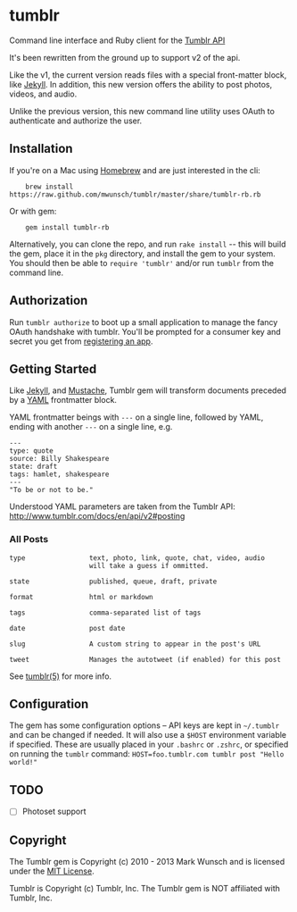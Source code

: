 # tumblr

Command line interface and Ruby client for the [Tumblr API](http://www.tumblr.com/docs/en/api/v2)

It's been rewritten from the ground up to support v2 of the api.

Like the v1, the current version reads files with a special front-matter block, like [Jekyll](http://tom.preston-werner.com/jekyll/). In addition, this new version offers the ability to post photos, videos, and audio.

Unlike the previous version, this new command line utility uses OAuth to authenticate and authorize the user.

## Installation

If you're on a Mac using [Homebrew](http://mxcl.github.com/homebrew/) and are just interested in the cli:

		brew install https://raw.github.com/mwunsch/tumblr/master/share/tumblr-rb.rb

Or with gem:

		gem install tumblr-rb

Alternatively, you can clone the repo, and run `rake install` -- this will build the gem, place it in the `pkg` directory, and install the gem to your system. You should then be able to `require 'tumblr'` and/or run `tumblr` from the command line.

## Authorization

Run `tumblr authorize` to boot up a small application to manage the fancy OAuth handshake with tumblr. You'll be prompted for a consumer key and secret you get from [registering an app](http://www.tumblr.com/oauth/apps).

## Getting Started

Like [Jekyll](http://tom.preston-werner.com/jekyll/), and [Mustache](http://defunkt.github.com/mustache/), Tumblr gem will transform documents preceded by a [YAML](http://www.yaml.org/) frontmatter block.

YAML frontmatter beings with `---` on a single line, followed by YAML, ending with another `---` on a single line, e.g.

	---
	type: quote
	source: Billy Shakespeare
	state: draft
	tags: hamlet, shakespeare
	---
	"To be or not to be."

Understood YAML parameters are taken from the Tumblr API: http://www.tumblr.com/docs/en/api/v2#posting

### All Posts

	type				text, photo, link, quote, chat, video, audio
						will take a guess if ommitted.

	state				published, queue, draft, private

	format				html or markdown

	tags				comma-separated list of tags

	date    			post date

	slug				A custom string to appear in the post's URL

	tweet				Manages the autotweet (if enabled) for this post

See [tumblr(5)](http://mwunsch.github.com/tumblr/tumblr.5.html) for more info.

## Configuration

The gem has some configuration options – API keys are kept in `~/.tumblr` and can be changed if needed. It will also use a `$HOST` environment variable if specified. These are usually placed in your `.bashrc` or `.zshrc`, or specified on running the `tumblr` command: `HOST=foo.tumblr.com tumblr post "Hello world!"`

## TODO

- [ ] Photoset support

## Copyright

The Tumblr gem is Copyright (c) 2010 - 2013 Mark Wunsch and is licensed under the [MIT License](http://creativecommons.org/licenses/MIT/).

Tumblr is Copyright (c) Tumblr, Inc. The Tumblr gem is NOT affiliated with Tumblr, Inc.
